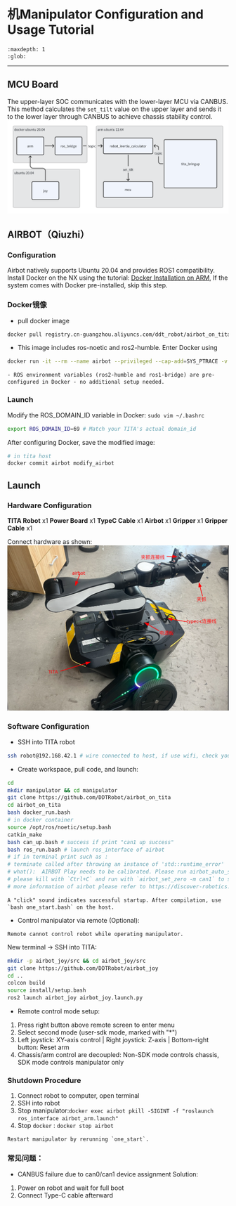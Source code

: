 # 机Manipulator Configuration and Usage Tutorial
```{toctree}
:maxdepth: 1
:glob:
```
------

## MCU Board
The upper-layer SOC communicates with the lower-layer MCU via CANBUS. This method calculates the `set_tilt` value on the upper layer and sends it to the lower layer through CANBUS to achieve chassis stability control.
![arm1](../_static/arm1.png)

## AIRBOT（Qiuzhi）
### Configuration
Airbot natively supports Ubuntu 20.04 and provides ROS1 compatibility. Install Docker on the NX using the tutorial: [Docker Installation on ARM](docker_on_arm.md), If the system comes with Docker pre-installed, skip this step.

### Docker镜像
- pull docker image
```bash
docker pull registry.cn-guangzhou.aliyuncs.com/ddt_robot/airbot_on_tita:v1.0
```
- This image includes ros-noetic and ros2-humble. Enter Docker using
```bash
docker run -it --rm --name airbot --privileged --cap-add=SYS_PTRACE -v $HOME/.ssh:/root/.ssh --network=host -v ~/manipulator:/workspace --workdir /workspace registry.cn-guangzhou.aliyuncs.com/ddt_robot/airbot_on_tita:v1.0 /bin/bash
```
```{note}
- ROS environment variables (ros2-humble and ros1-bridge) are pre-configured in Docker - no additional setup needed.
```
### Launch
Modify the ROS_DOMAIN_ID variable in Docker:
`sudo vim ~/.bashrc`
```bash
export ROS_DOMAIN_ID=69 # Match your TITA's actual domain_id
```
After configuring Docker, save the modified image:
``` bash
# in tita host
docker commit airbot modify_airbot
```

## Launch
### Hardware Configuration

**TITA Robot** x1
**Power Board** x1
**TypeC Cable** x1
**Airbot** x1
**Gripper** x1
**Gripper Cable** x1

Connect hardware as shown:
![arm2](../_static/arm2.png)
### Software Configuration
- SSH into TITA robot
```bash
ssh robot@192.168.42.1 # wire connected to host, if use wifi, check your tita ip address 
```
- Create workspace, pull code, and launch:
```bash
cd 
mkdir manipulator && cd manipulator
git clone https://github.com/DDTRobot/airbot_on_tita
cd airbot_on_tita
bash docker_run.bash
# in docker container
source /opt/ros/noetic/setup.bash
catkin_make
bash can_up.bash # success if print "can1 up success"
bash ros_run.bash # launch ros_interface of airbot
# if in terminal print such as : 
# terminate called after throwing an instance of 'std::runtime_error'
# what():  AIRBOT Play needs to be calibrated. Please run airbot_auto_set_zero or airbot_set_zero
# please kill with `Ctrl+C` and run with `airbot_set_zero -m can1` to set arm to zero position
# more information of airbot please refer to https://discover-robotics.github.io/docs/latest/AIRBOT-Play/tutorials/env/
```
```{note}
A "click" sound indicates successful startup. After compilation, use `bash one_start.bash` on the host.
```
- Control manipulator via remote (Optional):
```{note}
Remote cannot control robot while operating manipulator.
```
New terminal → SSH into TITA:
```bash
mkdir -p airbot_joy/src && cd airbot_joy/src
git clone https://github.com/DDTRobot/airbot_joy
cd ..
colcon build 
source install/setup.bash
ros2 launch airbot_joy airbot_joy.launch.py
```
- Remote control mode setup:
1. Press right button above remote screen to enter menu
2. Select second mode (user-sdk mode, marked with "*")
3. Left joystick: XY-axis control | Right joystick: Z-axis | Bottom-right button: Reset arm
4. Chassis/arm control are decoupled: Non-SDK mode controls chassis, SDK mode controls manipulator only

### Shutdown Procedure
1. Connect robot to computer, open terminal
2. SSH into robot
3. Stop manipulator:`docker exec airbot pkill -SIGINT -f "roslaunch ros_interface airbot_arm.launch"`
4. Stop `docker` : `docker stop airbot`
```{note}
Restart manipulator by rerunning `one_start`.
```

### 常见问题：
- CANBUS failure due to can0/can1 device assignment
Solution:
1. Power on robot and wait for full boot
2. Connect Type-C cable afterward